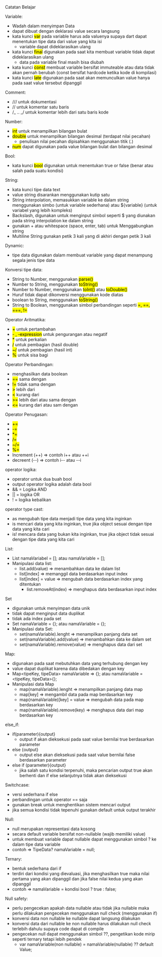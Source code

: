 Catatan Belajar

Variable:

- Wadah dalam menyimpan Data
- dapat dibuat dengan deklarasi value secara langsung
- kata kunci <mark>var</mark> pada variable harus ada valuenya supaya dart dapat menentukan tipe data dari value yang kita isi
  - variable dapat dideklarasikan ulang
- kata kunci <mark>final</mark> digunakan pada saat kita membuat variable tidak dapat dideklarasikan ulang
  - data pada variable final masih bisa diubah
- kata kunci <mark>const</mark> membuat variable bersifat immuteable atau data tidak akan pernah berubah (const bersifat hardcode ketika kode di kompilasi)
- kata kunci <mark>late</mark> digunakan pada saat akan memunculkan value hanya pada saat value tersebut dipanggil

Comment:

- /// untuk dokumentasi
- // untuk komentar satu baris
- /_ .. _/ untuk komentar lebih dari satu baris kode

Number:

- <mark>int</mark> untuk menampilkan bilangan bulat
- <mark>double</mark> untuk menampilkan bilangan desimal (terdapat nilai pecahan)
  - penulisan nilai pecahan dipisahkan menggunakan titik (.)
- <mark>num</mark> dapat digunakan pada value bilangan bulat dan bilangan desimal

Bool:

- kata kunci <mark>bool</mark> digunakan untuk menentukan true or false (benar atau salah pada suatu kondisi)

String:

- kata kunci tipe data text
- value string disarankan menggunakan kutip satu
- String interpolation, memasukkan variable ke dalam string menggunakan simbo (untuk variable sederhana) atau ${variable} (untuk variabel yang lebih kompleks)
- Backslash, digunakan untuk menginput simbol seperti $ yang diunakan pada string interpolation ke dalam string
- gunakan + atau whitespace (space, enter, tab) untuk Menggabungkan string
- Multiline String gunakan petik 3 kali yang di akhiri dengan petik 3 kali

Dynamic:

- tipe data digunakan dalam membuat variable yang dapat menampung segala jenis tipe data

Konversi tipe data:

- String to Number, menggunakan <mark>parse()</mark>
- Number to String, menggunakan <mark>toString()</mark>
- Number to Number, menggunakan <mark>toInt()</mark> atau <mark>toDouble()</mark>
- Huruf tidak dapat dikonversi menggunakan kode diatas
- boolean to String, menggunakan <mark>toString()</mark>
- String to Boolean, menggunakan simbol perbandingan seperti <mark>=, ==, ===, !=</mark>

Operator Aritmatika:

- <mark>+</mark> untuk pertambahan
- <mark>- , -expression</mark> untuk pengurangan atau negatif
- <mark>\*</mark> untuk perkalian
- <mark>/</mark> untuk pembagian (hasil double)
- <mark>~/</mark> untuk pembagian (hasil int)
- <mark>%</mark> untuk sisa bagi

Operator Perbandingan:

- menghasilkan data boolean
- <mark>==</mark> sama dengan
- <mark>!=</mark> tidak sama dengan
- <mark>></mark> lebih dari
- <mark><</mark> kurang dari
- <mark>>=</mark> lebih dari atau sama dengan
- <mark><=</mark> kurang dari atau sam dengan

Operator Penugasan:

- <mark>+=</mark>
- <mark>-=</mark>
- <mark>\*=</mark>
- <mark>/=</mark>
- <mark>~/=</mark>
- <mark>%=</mark>
- Increment (++) => contoh i++ atau ++i
- decreent (--) => contoh i-- atau --i

operator logika:

- operator untuk dua buah bool
- output operator logika adalah data bool
- && = Logika AND
- || = logika OR
- ! = logika kebalikan

operator type cast:

- as mengubah tipe data menjadi tipe data yang kita inginkan
- is mencari data yang kita inginkan, true jika object sesuai dengan tipe data yang kita cari
- is! mencara data yang bukan kita inginkan, true jika object tidak sesuai dengan tipe data yang kita cari

List:

- List<tipe data> namaVariabel = []; atau namaVariable = <tipe data>[];
- Manipulasi data list:
  - list.add(value) => menambahkan data ke dalam list
  - list[index] => memanggil data berdasarkan input index
  - list[index] = value => mengubah data berdasarkan index yang ditentukan
    - list.removeAt(index) => menghapus data berdasarkan input index

Set

- digunakan untuk menyimpan data unik
- tidak dapat menginput data duplikat
- tidak ada index pada set
- Set<tipe data> namaVariable = {}; atau namaVariable = <tipe data>{};
- Manipulasi data Set:
  - set(namaVariable).lenght => menampilkan panjang data set
  - set(namaVariable).add(value) => menambahkan data ke dalam set
  - set(namaVariable).remove(value) => menghapus data dari set

Map:

- digunakan pada saat mebutuhkan data yang terhubung dengan key
- value dapat duplikat karena data dibedakan dengan key
- Map<tipeKey, tipeData> namaVariable => {}; atau namaVariable = <tipeKey, tipeData>{};
- Manipulasi data Map
  - map(namaVariable).lenght => menampilkan panjang data map
  - map[key] => mengambil data pada map berdasarkan key
  - map(namaVariable)[key] = value => mengubah data pada map berdasarkan key
  - map(namaVariable).remove(key) => menghapus data dari map berdasarkan key

else_if:

- if(parameter){output}
  - output if akan dieksekusi pada saat value bernilai true berdasarkan parameter
- else {output}
  - output else akan dieksekusi pada saat value bernilai false berdasarkan parameter
- else if (parameter){output}
  - jika salah satu kondisi terpenuhi, maka pencarian output true akan berhenti dan if else selanjutnya tidak akan dieksekusi

Switchcase:

- versi sederhana if else
- perbandingan untuk operator == saja
- gunakan break untuk menghentikan sistem mencari output
- jika semua kondisi tidak tepenuhi gunakan default untuk output terakhir

Null:

- null merupakan representasi data kosong
- secara default variable bersifat non-nullable (wajib memiliki value)
- untuk membuat variable dapat nullable dapat menggunakan simbol ? ke dalam tipe data variable
- contoh => TipeData? namaVariable = null;

Ternary:

- bentuk sederhana dari if
- terdiri dari kondisi yang dievaluasi, jika menghasilkan true maka nilai pertama yang akan dipanggil dan jika false nilai kedua yang akan dipanggil
- contoh => namaVariable = kondisi bool ? true : false;

Null safety:

- perlu pengecekan apakah data nullable atau tidak jika nullable maka perlu dilakukan pengecekan menggunakan null check (menggunakan if)
- konversi data non nullable ke nullable dapat langsung dilakukan
- konversi data dari nullable ke non nullable harus dilakukan null check terlebih dahulu supaya code dapat di compile
- pengecekan null dapat menggunakan simbol ??, pengetikan kode mirip seperti ternary tetapi lebih pendek
  - var namaVariable(non nullable) = namaVariable(nullable) ?? default Value;
